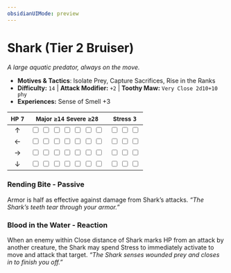 ```yaml
---
obsidianUIMode: preview
---
```

# Shark (Tier 2 Bruiser)

*A large aquatic predator, always on the move.*

- **Motives & Tactics**: Isolate Prey, Capture Sacrifices, Rise in the Ranks
- **Difficulty:** `14` | **Attack Modifier:** `+2` | **Toothy Maw:** `Very Close 2d10+10 phy`
- **Experiences:** Sense of Smell +3

| <small>HP</small> `7` | <small>Major</small> `≥14` <small>Severe</small> `≥28` | <small>Stress</small> `3` |
|:-:|:-:|:-:|
| ↑ |  <input type="checkbox" unchecked id="5c287df8"> <input type="checkbox" unchecked id="41590231"> <input type="checkbox" unchecked id="a35acd21"> <input type="checkbox" unchecked id="4a9f11b7"> <input type="checkbox" unchecked id="9ade9016"> <input type="checkbox" unchecked id="4a52ce6d"> <input type="checkbox" unchecked id="c046ca13"> |  <input type="checkbox" unchecked id="b2fb0e3e"> <input type="checkbox" unchecked id="ddeecbe9"> <input type="checkbox" unchecked id="d09976f1"> |
| ← |  <input type="checkbox" unchecked id="37647bb9"> <input type="checkbox" unchecked id="e3bcefc3"> <input type="checkbox" unchecked id="c8453d00"> <input type="checkbox" unchecked id="e8b97f16"> <input type="checkbox" unchecked id="1797221a"> <input type="checkbox" unchecked id="def975ce"> <input type="checkbox" unchecked id="9c320104"> |  <input type="checkbox" unchecked id="089f8975"> <input type="checkbox" unchecked id="92b32129"> <input type="checkbox" unchecked id="6424bc39"> |
| → |  <input type="checkbox" unchecked id="4d3145cf"> <input type="checkbox" unchecked id="6e9fcb6b"> <input type="checkbox" unchecked id="3a64c53d"> <input type="checkbox" unchecked id="71ec6bd0"> <input type="checkbox" unchecked id="ed4ebebf"> <input type="checkbox" unchecked id="ebd83335"> <input type="checkbox" unchecked id="3ee4c839"> |  <input type="checkbox" unchecked id="ecc674c1"> <input type="checkbox" unchecked id="cd9060c5"> <input type="checkbox" unchecked id="d07c007d"> |
| ↓ |  <input type="checkbox" unchecked id="15b10e2b"> <input type="checkbox" unchecked id="193dc2b3"> <input type="checkbox" unchecked id="6855d65f"> <input type="checkbox" unchecked id="d8ae78fd"> <input type="checkbox" unchecked id="6c3d917d"> <input type="checkbox" unchecked id="9827a643"> <input type="checkbox" unchecked id="b3a702ee"> |  <input type="checkbox" unchecked id="aea912ca"> <input type="checkbox" unchecked id="78357289"> <input type="checkbox" unchecked id="61809036"> |

### Rending Bite - Passive

Armor is half as effective against damage from Shark’s attacks. *“The Shark’s teeth tear through your armor.”*

### Blood in the Water - Reaction

When an enemy within Close distance of Shark marks HP from an attack by another creature, the Shark may spend Stress to immediately activate to move and attack that target. *“The Shark senses wounded prey and closes in to finish you off.”*
